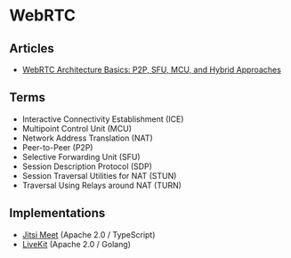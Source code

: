 # WebRTC

<!--
https://github.com/fonoster/routr

https://github.com/pion/webrtc
https://github.com/LookLukeLemon/voom
-->

## Articles

- [WebRTC Architecture Basics: P2P, SFU, MCU, and Hybrid Approaches](https://medium.com/securemeeting/webrtc-architecture-basics-p2p-sfu-mcu-and-hybrid-approaches-6e7d77a46a66)

## Terms

- Interactive Connectivity Establishment (ICE)
- Multipoint Control Unit (MCU)
- Network Address Translation (NAT)
- Peer-to-Peer (P2P)
- Selective Forwarding Unit (SFU)
- Session Description Protocol (SDP)
- Session Traversal Utilities for NAT (STUN)
- Traversal Using Relays around NAT (TURN)

## Implementations

<!--
https://dyte.io/livekit-vs-jitsi
-->

- [Jitsi Meet](/jitsi/meet.md) (Apache 2.0 / TypeScript)
- [LiveKit](/livekit.md) (Apache 2.0 / Golang)

<!--
https://github.com/tinode/chat (GPL-3.0 / Golang)
https://github.com/pion/webrtc (MIT / Golang)
https://github.com/peers/peerjs (MIT / JavaScript)
https://github.com/webrtc-rs/webrtc (MIT / Rust)
https://github.com/ossrs/srs (MIT / C++)
-->
